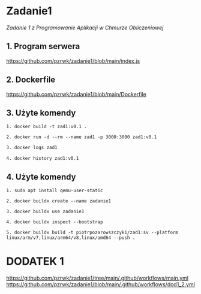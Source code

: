 # Zadanie1
*Zadanie 1 z Programowanie Aplikacji w Chmurze Obliczeniowej*

## 1. Program serwera
https://github.com/pzrwk/zadanie1/blob/main/index.js

## 2. Dockerfile
https://github.com/pzrwk/zadanie1/blob/main/Dockerfile

## 3. Użyte komendy


```
1. docker build -t zad1:v0.1 .
```

```
2. docker run -d --rm --name zad1 -p 3000:3000 zad1:v0.1
```

```dockerfile
3. docker logs zad1
```

```
4. docker history zad1:v0.1
```

## 4. Użyte komendy

```
1. sudo apt install qemu-user-static
```

```
2. docker buildx create --name zadanie1
```

```
3. docker buildx use zadanie1
```

```
4. docker buildx inspect --bootstrap
```

```
5. docker buildx build -t piotrpozarowszczyk1/zad1:sv --platform linux/arm/v7,linux/arm64/v8,linux/amd64 --push .
```

# DODATEK 1

https://github.com/pzrwk/zadanie1/tree/main/.github/workflows/main.yml
https://github.com/pzrwk/zadanie1/blob/main/.github/workflows/dod1_2.yml
